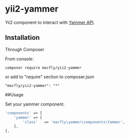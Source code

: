 # yii2-yammer

Yii2 component to interact with [Yammer API](https://developer.yammer.com/docs/).

## Installation
Through Composer

From console:
```
composer require macfly/yii2-yammer
```
or add to "require" section to composer.json
```
"macfly/yii2-yammer": "*"
```
##Usage

Set your yammer component.

```php
'components' => [
    'yammer' => [
        'class'   => 'macfly\yammer\components\Yammer',
    ],
],
```